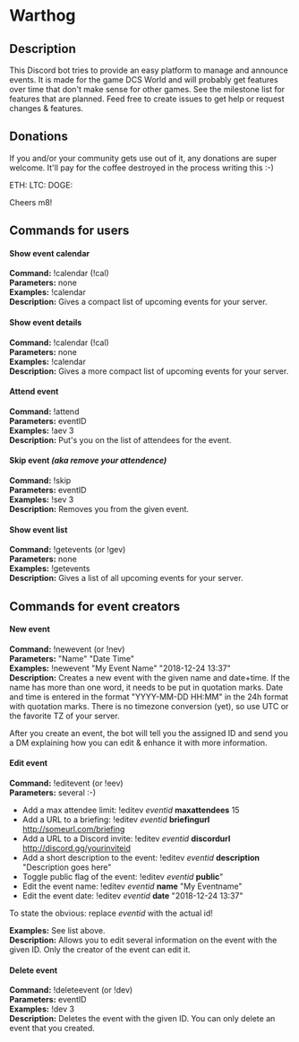 # Warthog

## Description

This Discord bot tries to provide an easy platform to manage and announce events. It is made for the game DCS World and will probably get features over time that don't make sense for other games. See the milestone list for features that are planned. Feed free to create issues to get help or request changes & features.


## Donations

If you and/or your community gets use out of it, any donations are super welcome. It'll pay for the coffee destroyed in the process writing this :-)

ETH:
LTC:
DOGE:

Cheers m8!

## Commands for users

#### Show event calendar
**Command:** !calendar (!cal)\
**Parameters:**  none\
**Examples:** !calendar\
**Description:** Gives a compact list of upcoming events for your server.

#### Show event details 
**Command:** !calendar (!cal)\
**Parameters:**  none\
**Examples:** !calendar\
**Description:** Gives a more compact list of upcoming events for your server.

#### Attend event
**Command:** !attend \
**Parameters:** eventID \
**Examples:** !aev 3\
**Description:** Put's you on the list of attendees for the event.

#### Skip event *(aka remove your attendence)*
**Command:** !skip \
**Parameters:**  eventID \
**Examples:** !sev 3\
**Description:** Removes you from the given event.

#### Show event list
**Command:** !getevents (or !gev)\
**Parameters:** none \
**Examples:** !getevents \
**Description:** Gives a list of all upcoming events for your server.


## Commands for event creators

#### New event
**Command:** !newevent (or !nev) \
**Parameters:** "Name" "Date Time" \
**Examples:** !newevent "My Event Name" "2018-12-24 13:37"\
**Description:** Creates a new event with the given name and date+time. If the name has more than one word, it needs to be put in quotation marks. Date and time is entered in the format "YYYY-MM-DD HH:MM" in the 24h format with quotation marks. There is no timezone conversion (yet), so use UTC or the favorite TZ of your server. 

After you create an event, the bot will tell you the assigned ID and send you a DM explaining how you can edit & enhance it with more information.

#### Edit event
**Command:** !editevent (or !eev)\
**Parameters:** several :-) 
- Add a max attendee limit: !editev *eventid* **maxattendees** 15
- Add a URL to a briefing: !editev *eventid* **briefingurl** http://someurl.com/briefing
- Add a URL to a Discord invite: !editev *eventid* **discordurl** http://discord.gg/yourinviteid
- Add a short description to the event: !editev *eventid* **description** "Description goes here"
- Toggle public flag of the event: !editev *eventid* **public**" 
- Edit the event name: !editev *eventid* **name** "My Eventname"
- Edit the event date: !editev *eventid* **date** "2018-12-24 13:37" 

To state the obvious: replace *eventid* with the actual id!

**Examples:** See list above. \
**Description:** Allows you to edit several information on the event with the given ID. Only the creator of the event can edit it.

#### Delete event
**Command:** !deleteevent (or !dev) \
**Parameters:** eventID \
**Examples:** !dev 3 \
**Description:** Deletes the event with the given ID. You can only delete an event that you created.

